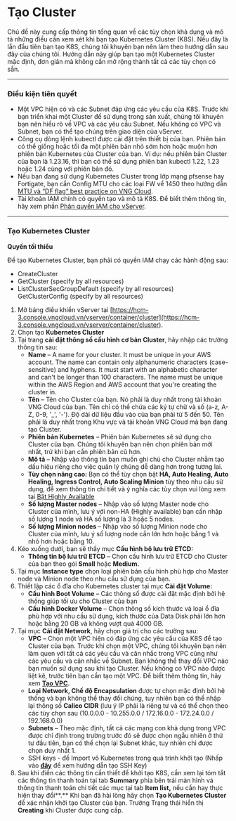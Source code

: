 # Tạo Cluster

Chủ đề này cung cấp thông tin tổng quan về các tùy chọn khả dụng và mô tả những điều cần xem xét khi bạn tạo Kubernetes Cluster (K8S). Nếu đây là lần đầu tiên bạn tạo K8S, chúng tôi khuyên bạn nên làm theo hướng dẫn sau đây của chúng tôi. Hướng dẫn này giúp bạn tạo một Kubernetes Cluster mặc định, đơn giản mà không cần mở rộng thành tất cả các tùy chọn có sẵn.

***

### **Điều kiện tiên quyết** <a href="#taocluster-dieukientienquyet" id="taocluster-dieukientienquyet"></a>

* Một VPC hiện có và các Subnet đáp ứng các yêu cầu của K8S. Trước khi bạn triển khai một Cluster để sử dụng trong sản xuất, chúng tôi khuyên bạn nên hiểu rõ về VPC và các yêu cầu Subnet. Nếu không có VPC và Subnet, bạn có thể tạo chúng trên giao diện của vServer.
* Công cụ dòng lệnh kubectl được cài đặt trên thiết bị của bạn. Phiên bản có thể giống hoặc tối đa một phiên bản nhỏ sớm hơn hoặc muộn hơn phiên bản Kubernetes của Cluster của bạn. Ví dụ: nếu phiên bản Cluster của bạn là 1.23.16, thì bạn có thể sử dụng phiên bản kubectl 1.22, 1.23 hoặc 1.24 cùng với phiên bản đó.
* Nếu bạn đang sử dụng Kubernetes Cluster trong lớp mạng pfsense hay Fortigate, bạn cần Config MTU cho các loại FW về 1450 theo hướng dẫn [MTU và “DF flag” best practice on VNG Cloud](broken-reference).
* Tài khoản IAM chính có quyền tạo và mô tả K8S. Để biết thêm thông tin, hãy xem phần [Phân quyền IAM cho vServer](../../../quan-ly-dinh-danh-va-truy-cap-iam-cho-vserver/cac-hanh-dong-tai-nguyen-va-dieu-kien-can-cho-phan-quyen-truy-cap-vserver.md).

***

### **Tạo Kubernetes Cluster** <a href="#taocluster-taokubernetescluster" id="taocluster-taokubernetescluster"></a>

**Quyền tối thiểu**

Để tạo Kubernetes Cluster, bạn phải có quyền IAM chạy các hành động sau:

* CreateCluster
* GetCluster (specify by all resources)
* ListClusterSecGroupDefault (specify by all resources)\
  GetClusterConfig (specify by all resources)

1. Mở bảng điều khiển vServer tại [https://hcm-3.console.vngcloud.vn/vserver/container/cluster](https://hcm-3.console.vngcloud.vn/vserver/container/cluster).
2. Chọn tạo **Kubernetes Cluster**
3. Tại trang **cài đặt thông số cấu hình cơ bản Cluster**, hãy nhập các trường thông tin sau:
   * **Name** – A name for your cluster. It must be unique in your AWS account. The name can contain only alphanumeric characters (case-sensitive) and hyphens. It must start with an alphabetic character and can't be longer than 100 characters. The name must be unique within the AWS Region and AWS account that you're creating the cluster in.
   * **Tên** – Tên cho Cluster của bạn. Nó phải là duy nhất trong tài khoản VNG Cloud của bạn. Tên chỉ có thể chứa các ký tự chữ và số (a-z, A-Z, 0-9, '\_', '-'). Độ dài dữ liệu đầu vào của bạn phải từ 5 đến 50. Tên phải là duy nhất trong Khu vực và tài khoản VNG Cloud mà bạn đang tạo Cluster.
   * **Phiên bản Kubernetes** – Phiên bản Kubernetes sẽ sử dụng cho Cluster của bạn. Chúng tôi khuyên bạn nên chọn phiên bản mới nhất, trừ khi bạn cần phiên bản cũ hơn.
   * **Mô tả** – Nhập vào thông tin bạn muốn ghi chú cho Cluster nhằm tạo dấu hiệu riêng cho việc quản lý chúng dễ dàng hơn trong tương lai.
   * **Tùy chọn nâng cao:** Bạn có thể tùy chọn bật **HA, Auto Healing, Auto Healing, Ingress Control, Auto Scaling Minion** tùy theo nhu cầu sử dụng, để xem thông tin chi tiết và ý nghĩa các tùy chọn vui lòng xem tại [Bật Highly Available](bat-highly-available-cho-cluster.md)
   * **Số lượng Master nodes** – Nhập vào số lượng Master node cho Cluster của mình, lưu ý với non-HA (Highly available) bạn cần nhập số lượng 1 node và HA số lượng là 3 hoặc 5 nodes.
   * **Số lượng Minion nodes** – Nhập vào số lượng Minion node cho Cluster của mình, lưu ý số lượng node cần lớn hơn hoặc bằng 1 và nhỏ hơn hoặc bằng 10.
4. Kéo xuống dưới, bạn sẽ thấy mục **Cấu hình bộ lưu trữ ETCD:**
   * **Thông tin bộ lưu trữ ETCD** – Chọn cấu hình lưu trữ ETCD cho Cluster của bạn theo gói **Small** hoặc **Medium.**
5. Tại mục **Instance type** chọn loại phiên bản cấu hình phù hợp cho Master node và Minion node theo nhu cầu sử dụng của bạn.
6. Thiết lập các ổ đĩa cho Kubernetes cluster tại mục **Cài đặt Volume:**
   * **Cấu hình Boot Volume** – Các thông số được cài đặt mặc định bởi hệ thống giúp tối ưu cho Cluster của bạn
   * **Cấu hình Docker Volume** – Chọn thông số kích thước và loại ổ đĩa phù hợp với nhu cầu sử dụng, kích thước của Data Disk phải lớn hơn hoặc bằng 20 GB và không vượt quá 4000 GB.
7. Tại mục **Cài đặt Network**, hãy chọn giá trị cho các trường sau:
   * **VPC** – Chọn một VPC hiện có đáp ứng các yêu cầu của K8S để tạo Cluster của bạn. Trước khi chọn một VPC, chúng tôi khuyên bạn nên làm quen với tất cả các yêu cầu và cân nhắc trong VPC cũng như các yêu cầu và cân nhắc về Subnet. Bạn không thể thay đổi VPC nào bạn muốn sử dụng sau khi tạo Cluster. Nếu không có VPC nào được liệt kê, trước tiên bạn cần tạo một VPC. Để biết thêm thông tin, hãy xem [**Tạo VPC**](../../../network/virtual-private-cloud-vpc/)**.**
   * **Loại Network, Chế độ Encapsulation** được tự chọn mặc định bởi hệ thống và bạn không thể thay đổi chúng, tuy nhiên bạn có thể nhập lại thông số **Calico CIDR** (lưu ý IP phải là riêng tư và có thể chọn theo các tùy chọn sau (10.0.0.0 - 10.255.0.0 / 172.16.0.0 - 172.24.0.0 / 192.168.0.0)
   * **Subnets** – Theo mặc định, tất cả các mạng con khả dụng trong VPC được chỉ định trong trường trước đó sẽ được chọn ngẫu nhiên ở thứ tự đầu tiên, bạn có thể chọn lại Subnet khác, tuy nhiên chỉ được chọn duy nhất 1.
   * SSH keys - để Import vô Kubernetes trong quá trình khởi tạo (Nhấp vào [**đây**](../../../security/ssh-key-bo-khoa.md) để xem hướng dẫn tạo SSH Key)
8. Sau khi điền các thông tin cần thiết để khởi tạo K8S, cần xem lại tóm tắt các thông tin thanh toán tại tab **Summary** phía bên trái màn hình và thông tin thanh toán chi tiết các mục tại tab **Item list,** nếu cần hay thực hiện thay đổi**.** Khi bạn đã hài lòng hãy chọn **Tạo Kubernetes Cluster** để xác nhận khởi tạo Cluster của bạn. Trường Trạng thái hiển thị **Creating** khi Cluster được cung cấp.
